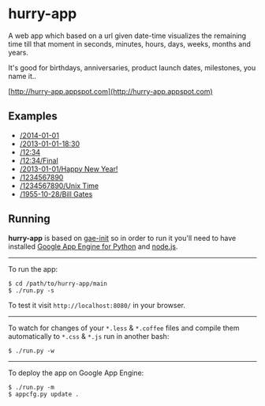 hurry-app
=========

A web app which based on a url given date-time visualizes the remaining time till 
that moment in seconds, minutes, hours, days, weeks, months and years. 

It's good for birthdays, anniversaries, product launch dates, milestones, you name it..

[http://hurry-app.appspot.com](http://hurry-app.appspot.com)


Examples
--------

- [/2014-01-01](http://hurry-app.appspot.com/2014-01-01)
- [/2013-01-01-18:30](http://hurry-app.appspot.com/2014-01-01-18:30)
- [/12:34](http://hurry-app.appspot.com/12:34)
- [/12:34/Final](http://hurry-app.appspot.com/12:34/Final)
- [/2013-01-01/Happy New Year!](http://hurry-app.appspot.com/2014-01-01/Happy%20New%20Year!)
- [/1234567890](http://hurry-app.appspot.com/1234567890)
- [/1234567890/Unix Time](http://hurry-app.appspot.com/1234567890/Unix%20Time)
- [/1955-10-28/Bill Gates](http://hurry-app.appspot.com/1955-10-28/Bill%20Gates)


Running
-------
**hurry-app** is based on [gae-init](https://github.com/gae-init/gae-init) so
in order to run it you'll need to have installed [Google App Engine for
Python](https://developers.google.com/appengine/docs/python/) and
[node.js](http://nodejs.org).

- - - - - - - - - - - - - - - - - - - - - - - - - - - - - - - - - - - - - - - -
To run the app:

    $ cd /path/to/hurry-app/main
    $ ./run.py -s

To test it visit `http://localhost:8080/` in your browser.

- - - - - - - - - - - - - - - - - - - - - - - - - - - - - - - - - - - - - - - -

To watch for changes of your `*.less` & `*.coffee` files and compile them
automatically to `*.css` & `*.js` run in another bash:

    $ ./run.py -w

- - - - - - - - - - - - - - - - - - - - - - - - - - - - - - - - - - - - - - - -
To deploy the app on Google App Engine:

    $ ./run.py -m
    $ appcfg.py update .
